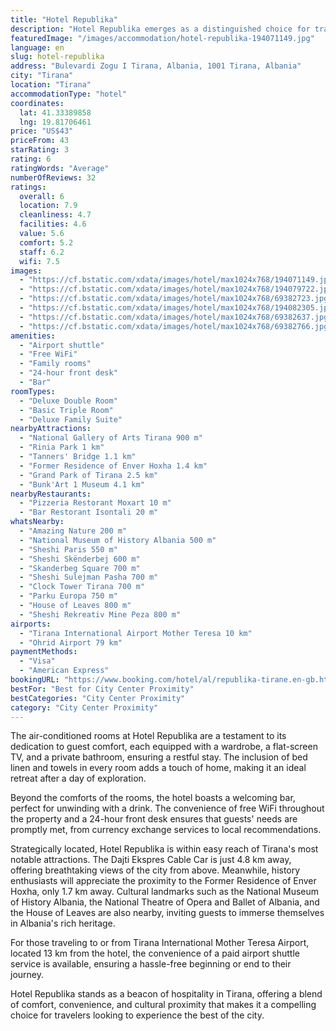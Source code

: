 ```yaml
---
title: "Hotel Republika"
description: "Hotel Republika emerges as a distinguished choice for travelers seeking comfort and convenience in the heart of Tirana."
featuredImage: "/images/accommodation/hotel-republika-194071149.jpg"
language: en
slug: hotel-republika
address: "Bulevardi Zogu I Tirana, Albania, 1001 Tirana, Albania"
city: "Tirana"
location: "Tirana"
accommodationType: "hotel"
coordinates:
  lat: 41.33389858
  lng: 19.81706461
price: "US$43"
priceFrom: 43
starRating: 3
rating: 6
ratingWords: "Average"
numberOfReviews: 32
ratings:
  overall: 6
  location: 7.9
  cleanliness: 4.7
  facilities: 4.6
  value: 5.6
  comfort: 5.2
  staff: 6.2
  wifi: 7.5
images:
  - "https://cf.bstatic.com/xdata/images/hotel/max1024x768/194071149.jpg?k=ebf8a35a7bbbb9a7636cdf79e1525db7db9be832665b5dde706f29b1a54755b2&o=&hp=1"
  - "https://cf.bstatic.com/xdata/images/hotel/max1024x768/194079722.jpg?k=db326076f2d9b107e54d8bade0a22fffd8ad8292db3d4a4ff17d514cf8b1cd3c&o=&hp=1"
  - "https://cf.bstatic.com/xdata/images/hotel/max1024x768/69382723.jpg?k=bd7bc22a6cce0d07188f83b056646457282bc4fd79cd2347c26f51fe6167a506&o=&hp=1"
  - "https://cf.bstatic.com/xdata/images/hotel/max1024x768/194082305.jpg?k=059e0586531e19ef8de049f3786cc6c31363c92c5fd34f001fd9492ee6ce68d9&o=&hp=1"
  - "https://cf.bstatic.com/xdata/images/hotel/max1024x768/69382637.jpg?k=ca1f96b05b8167722f48674d0767f9d4a93ba67b4295b7bfc81dfc14c597ff88&o=&hp=1"
  - "https://cf.bstatic.com/xdata/images/hotel/max1024x768/69382766.jpg?k=1e7645c74be100c5eb599e14632d134e661b5285df9d2150a634f8d37d8e82e2&o=&hp=1"
amenities:
  - "Airport shuttle"
  - "Free WiFi"
  - "Family rooms"
  - "24-hour front desk"
  - "Bar"
roomTypes:
  - "Deluxe Double Room"
  - "Basic Triple Room"
  - "Deluxe Family Suite"
nearbyAttractions:
  - "National Gallery of Arts Tirana 900 m"
  - "Rinia Park 1 km"
  - "Tanners' Bridge 1.1 km"
  - "Former Residence of Enver Hoxha 1.4 km"
  - "Grand Park of Tirana 2.5 km"
  - "Bunk'Art 1 Museum 4.1 km"
nearbyRestaurants:
  - "Pizzeria Restorant Moxart 10 m"
  - "Bar Restorant Isontali 20 m"
whatsNearby:
  - "Amazing Nature 200 m"
  - "National Museum of History Albania 500 m"
  - "Sheshi Paris 550 m"
  - "Sheshi Skënderbej 600 m"
  - "Skanderbeg Square 700 m"
  - "Sheshi Sulejman Pasha 700 m"
  - "Clock Tower Tirana 700 m"
  - "Parku Europa 750 m"
  - "House of Leaves 800 m"
  - "Sheshi Rekreativ Mine Peza 800 m"
airports:
  - "Tirana International Airport Mother Teresa 10 km"
  - "Ohrid Airport 79 km"
paymentMethods:
  - "Visa"
  - "American Express"
bookingURL: "https://www.booking.com/hotel/al/republika-tirane.en-gb.html?aid=8035640"
bestFor: "Best for City Center Proximity"
bestCategories: "City Center Proximity"
category: "City Center Proximity"
---
```


The air-conditioned rooms at Hotel Republika are a testament to its dedication to guest comfort, each equipped with a wardrobe, a flat-screen TV, and a private bathroom, ensuring a restful stay. The inclusion of bed linen and towels in every room adds a touch of home, making it an ideal retreat after a day of exploration.

Beyond the comforts of the rooms, the hotel boasts a welcoming bar, perfect for unwinding with a drink. The convenience of free WiFi throughout the property and a 24-hour front desk ensures that guests' needs are promptly met, from currency exchange services to local recommendations.

Strategically located, Hotel Republika is within easy reach of Tirana's most notable attractions. The Dajti Ekspres Cable Car is just 4.8 km away, offering breathtaking views of the city from above. Meanwhile, history enthusiasts will appreciate the proximity to the Former Residence of Enver Hoxha, only 1.7 km away. Cultural landmarks such as the National Museum of History Albania, the National Theatre of Opera and Ballet of Albania, and the House of Leaves are also nearby, inviting guests to immerse themselves in Albania's rich heritage.

For those traveling to or from Tirana International Mother Teresa Airport, located 13 km from the hotel, the convenience of a paid airport shuttle service is available, ensuring a hassle-free beginning or end to their journey.

Hotel Republika stands as a beacon of hospitality in Tirana, offering a blend of comfort, convenience, and cultural proximity that makes it a compelling choice for travelers looking to experience the best of the city.